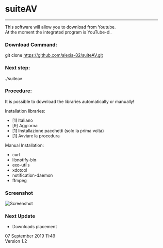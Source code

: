 # **suiteAV**
---
This software will allow you to download from Youtube.  
At the moment the integrated program is YouTube-dl.

### Download Command:
git clone https://github.com/alexis-82/suiteAV.git

### Next step:
./suiteav

### Procedure:
It is possible to download the libraries automatically or manually!

Installation libraries:    
- [1] Italiano  
- [9] Aggiorna  
- [1] Installazione pacchetti (solo la prima volta)  
- [1] Avviare la procedura

Manual Installation:

- curl  
- libnotify-bin
- exo-utils
- xdotool
- notification-daemon
- ffmpeg

### Screenshot
![Screenshot](https://funkyimg.com/i/2Wpj3.jpg)

> 
### Next Update
- Downloads placement

07 September 2019 11:49  
Version 1.2